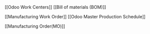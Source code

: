 [[Odoo Work Centers]]
[[Bill of materials (BOM)]]

[[Manufacturing Work Order]]
[[Odoo Master Production Schedule]]

[[Manufacturing Order(MO)]]

